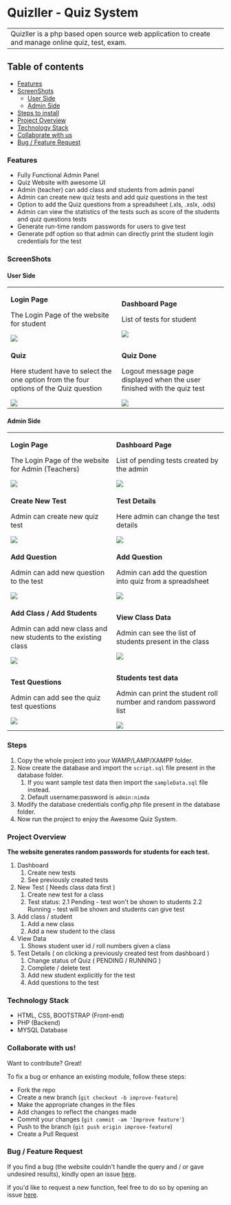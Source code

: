 # Quizller - Quiz System
<table>
  <tr>
    <td>
       Quizller is a php based open source web application to create and manage online quiz, test, exam. 
    </td>
  </tr>
</table>

## Table of contents

* [Features](#features)
* [ScreenShots](#screenshots)
  - [User Side](#user-side)
  - [Admin Side](#admin-side)
* [Steps to install](#steps)
* [Project Overview](#project-overview)
* [Technology Stack](#technology-stack)
* [Collaborate with us](#collaborate-with-us)
* [Bug / Feature Request](#bug--feature-request)

### Features
- Fully Functional Admin Panel
- Quiz Website with awesome UI
- Admin (teacher) can add class and students from admin panel
- Admin can create new quiz tests and add quiz questions in the test
- Option to add the Quiz questions from a spreadsheet (.xls, .xslx, .ods)
- Admin can view the statistics of the tests such as score of the students and quiz questions tests
- Generate run-time random passwords for users to give test
- Generate pdf option so that admin can directly print the student login credentials for the test

### ScreenShots
#### User Side
<table>
  <tr>
    <td>
      <p><b>Login Page</b></p>
      <p>The Login Page of the website for student</p>
      <img src="https://github.com/iamrohitsuthar/Quizller/blob/master/readme_images/student_login.png"/>
    </td>
    <td>
      <p><b>Dashboard Page</b></p>
      <p>List of tests for student</p>
      <img src="https://github.com/iamrohitsuthar/Quizller/blob/master/readme_images/student_dashboard.png"/>
    </td>
  </tr>
  
  <tr>
    <td>
      <p><b>Quiz</b></p>
      <p>Here student have to select the one option from the four options of the Quiz question</p>
      <img src="https://github.com/iamrohitsuthar/Quizller/blob/master/readme_images/student_quiz_test.png"/>
    </td>
    <td>
      <p><b>Quiz Done</b></p>
      <p>Logout message page displayed when the user finished with the quiz test</p>
      <img src="https://github.com/iamrohitsuthar/Quizller/blob/master/readme_images/student_test_completed.png"/>
    </td>
  </tr>
</table>

#### Admin Side
<table>
  <tr>
    <td>
      <p><b>Login Page</b></p>
      <p>The Login Page of the website for Admin (Teachers) </p>
      <img src="https://github.com/iamrohitsuthar/Quizller/blob/master/readme_images/admin_login.png"/>
    </td>
    <td>
      <p><b>Dashboard Page</b></p>
      <p>List of pending tests created by the admin</p>
      <img src="https://github.com/iamrohitsuthar/Quizller/blob/master/readme_images/admin_dashboard.png"/>
    </td>
  </tr>
  
  <tr>
    <td>
      <p><b>Create New Test</b></p>
      <p>Admin can create new quiz test</p>
      <img src="https://github.com/iamrohitsuthar/Quizller/blob/master/readme_images/create_new_test.png"/>
    </td>
    <td>
      <p><b>Test Details</b></p>
      <p>Here admin can change the test details</p>
      <img src="https://github.com/iamrohitsuthar/Quizller/blob/master/readme_images/test_details.png"/>
    </td>
  </tr>
  <tr>
  <td>
    <p><b>Add Question</b></p>
    <p>Admin can add new question to the test</p>
    <img src="https://github.com/iamrohitsuthar/Quizller/blob/master/readme_images/add_question.png"/>
  </td>
  <td>
    <p><b>Add Question</b></p>
    <p>Admin can add the question into quiz from a spreadsheet</p>
    <img src="https://github.com/iamrohitsuthar/Quizller/blob/master/readme_images/import_questions.png"/>
  </td>
</tr>
<tr>
<td>
  <p><b>Add Class / Add Students</b></p>
  <p>Admin can add new class and new students to the existing class</p>
  <img src="https://github.com/iamrohitsuthar/Quizller/blob/master/readme_images/add_class.png"/>
</td>
<td>
  <p><b>View Class Data</b></p>
  <p>Admin can see the list of students present in the class</p>
  <img src="https://github.com/iamrohitsuthar/Quizller/blob/master/readme_images/class_data.png"/>
</td>
</tr>
<tr>
<td>
  <p><b>Test Questions</b></p>
  <p>Admin can add see the quiz test questions</p>
  <img src="https://github.com/iamrohitsuthar/Quizller/blob/master/readme_images/test_questions.png"/>
</td>
<td>
  <p><b>Students test data</b></p>
  <p>Admin can print the student roll number and random password list</p>
  <img src="https://github.com/iamrohitsuthar/Quizller/blob/master/readme_images/student_test_creds.png"/>
</td>
</tr>
</table>

### Steps
1. Copy the whole project into your WAMP/LAMP/XAMPP folder.
2. Now create the database and import the `script.sql` file present in the database folder.
    1. If you want sample test data then import the `sampleData.sql` file instead.
    2. Default username:password is `admin:nimda`
3. Modify the database credentials config.php file present in the database folder.
4. Now run the project to enjoy the Awesome Quiz System.

### Project Overview
**The website generates random passwords for students for each test.**
1. Dashboard
    1. Create new tests
    2. See previously created tests
2. New Test ( Needs class data first )
    1. Create new test for a class
    2. Test status:
      2.1 Pending - test won't be shown to students
      2.2 Running - test will be shown and students can give test
3. Add class / student
    1. Add a new class
    2. Add a new student to the class
4. View Data
    1. Shows student user id / roll numbers given a class
5. Test Details ( on clicking a previously created test from dashboard )
    1. Change status of Quiz ( PENDING / RUNNING )
    2. Complete / delete test
    3. Add new student explicitly for the test
    4. Add questions to the test

### Technology Stack
- HTML, CSS, BOOTSTRAP (Front-end)
- PHP (Backend)
- MYSQL Database
  
### Collaborate with us!
Want to contribute? Great!<br/>

To fix a bug or enhance an existing module, follow these steps:

- Fork the repo
- Create a new branch (`git checkout -b improve-feature`)
- Make the appropriate changes in the files
- Add changes to reflect the changes made
- Commit your changes (`git commit -am 'Improve feature'`)
- Push to the branch (`git push origin improve-feature`)
- Create a Pull Request 
  
 
### Bug / Feature Request

If you find a bug (the website couldn't handle the query and / or gave undesired results), kindly open an issue [here](https://github.com/iamrohitsuthar/quizller/issues/new).

If you'd like to request a new function, feel free to do so by opening an issue [here](https://github.com/iamrohitsuthar/quizller/issues/new).
